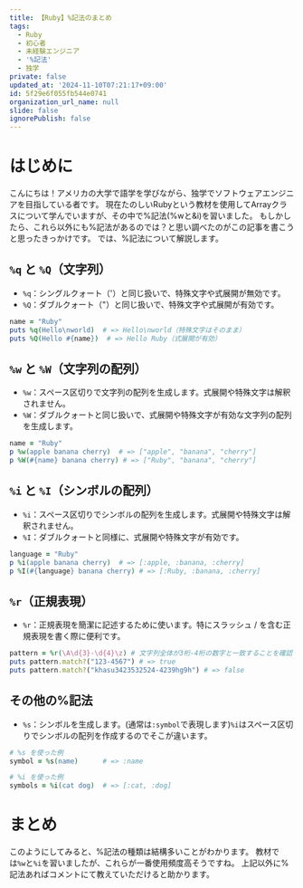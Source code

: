 ```yaml
---
title: 【Ruby】%記法のまとめ
tags:
  - Ruby
  - 初心者
  - 未経験エンジニア
  - '%記法'
  - 独学
private: false
updated_at: '2024-11-10T07:21:17+09:00'
id: 5f29e6f055fb544e0741
organization_url_name: null
slide: false
ignorePublish: false
---
```

# はじめに
こんにちは！アメリカの大学で語学を学びながら、独学でソフトウェアエンジニアを目指している者です。
現在たのしいRubyという教材を使用してArrayクラスについて学んでいますが、その中で%記法(%wと&i)を習いました。
もしかしたら、これら以外にも%記法があるのでは？と思い調べたのがこの記事を書こうと思ったきっかけです。
では、%記法について解説します。

## `%q` と `%Q`（文字列）
* `%q`：シングルクォート（'）と同じ扱いで、特殊文字や式展開が無効です。
* `%Q`：ダブルクォート（"）と同じ扱いで、特殊文字や式展開が有効です。
```ruby
name = "Ruby"
puts %q(Hello\nworld)  # => Hello\nworld（特殊文字はそのまま）
puts %Q(Hello #{name})  # => Hello Ruby（式展開が有効）
```

## `%w` と `%W`（文字列の配列）
* `%w`：スペース区切りで文字列の配列を生成します。式展開や特殊文字は解釈されません。
* `%W`：ダブルクォートと同じ扱いで、式展開や特殊文字が有効な文字列の配列を生成します。
```ruby
name = "Ruby"
p %w(apple banana cherry)  # => ["apple", "banana", "cherry"]
p %W(#{name} banana cherry) # => ["Ruby", "banana", "cherry"]
```

## `%i` と `%I`（シンボルの配列）
* `%i`：スペース区切りでシンボルの配列を生成します。式展開や特殊文字は解釈されません。
* `%I`：ダブルクォートと同様に、式展開や特殊文字が有効です。
```ruby
language = "Ruby"
p %i(apple banana cherry)  # => [:apple, :banana, :cherry]
p %I(#{language} banana cherry) # => [:Ruby, :banana, :cherry]
```
## `%r`（正規表現）
* `%r`：正規表現を簡潔に記述するために使います。特にスラッシュ / を含む正規表現を書く際に便利です。
```ruby
pattern = %r(\A\d{3}-\d{4}\z) # 文字列全体が3桁-4桁の数字と一致することを確認
puts pattern.match?("123-4567") # => true
puts pattern.match?("khasu3423532524-4239hg9h") # => false
```
## その他の%記法
* `%s`：シンボルを生成します。(通常は`:symbol`で表現します)`%i`はスペース区切りでシンボルの配列を作成するのでそこが違います。
```ruby
# %s を使った例
symbol = %s(name)      # => :name

# %i を使った例
symbols = %i(cat dog)  # => [:cat, :dog]
```

# まとめ
このようにしてみると、%記法の種類は結構多いことがわかります。
教材では`%w`と`%i`を習いましたが、これらが一番使用頻度高そうですね。
上記以外に%記法あればコメントにて教えていただけると助かります。

